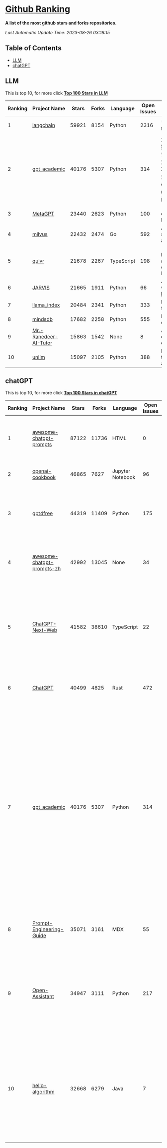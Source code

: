 [Github Ranking](./README.md)
==========

**A list of the most github stars and forks repositories.**

*Last Automatic Update Time: 2023-08-26 03:18:15*

## Table of Contents
 * [LLM](#LLM)
 * [chatGPT](#chatGPT)

## LLM

This is top 10, for more click **[Top 100 Stars in LLM](Top100/LLM.md)**

| Ranking | Project Name | Stars | Forks | Language | Open Issues | Description | Last Commit |
| ------- | ------------ | ----- | ----- | -------- | ----------- | ----------- | ----------- |
| 1 | [langchain](https://github.com/langchain-ai/langchain) | 59921 | 8154 | Python | 2316 | ⚡ Building applications with LLMs through composability ⚡ | 2023-08-26T02:58:45Z |
| 2 | [gpt_academic](https://github.com/binary-husky/gpt_academic) | 40176 | 5307 | Python | 314 | 为ChatGPT/GLM提供图形交互界面，特别优化论文阅读/润色/写作体验，模块化设计，支持自定义快捷按钮&函数插件，支持Python和C++等项目剖析&自译解功能，PDF/LaTex论文翻译&总结功能，支持并行问询多种LLM模型，支持chatglm2等本地模型。兼容文心一言, moss, llama2, rwkv, claude2, 通义千问, 书生, 讯飞星火等。 | 2023-08-25T13:20:20Z |
| 3 | [MetaGPT](https://github.com/geekan/MetaGPT) | 23440 | 2623 | Python | 100 | 🌟 The Multi-Agent Framework: Given one line Requirement, return PRD, Design, Tasks, Repo | 2023-08-25T07:44:01Z |
| 4 | [milvus](https://github.com/milvus-io/milvus) | 22432 | 2474 | Go | 592 | A cloud-native vector database, storage for next generation AI applications | 2023-08-26T02:20:03Z |
| 5 | [quivr](https://github.com/StanGirard/quivr) | 21678 | 2267 | TypeScript | 198 | 🧠 Your Second Brain supercharged by Generative AI 🧠 Dump all your files and chat with your personal assistant on your files & more using GPT 3.5/4, Private, Anthropic, VertexAI, LLMs... | 2023-08-25T16:38:41Z |
| 6 | [JARVIS](https://github.com/microsoft/JARVIS) | 21665 | 1911 | Python | 66 | JARVIS, a system to connect LLMs with ML community. Paper: https://arxiv.org/pdf/2303.17580.pdf | 2023-08-25T17:23:43Z |
| 7 | [llama_index](https://github.com/jerryjliu/llama_index) | 20484 | 2341 | Python | 333 | LlamaIndex (GPT Index) is a data framework for your LLM applications | 2023-08-26T01:30:07Z |
| 8 | [mindsdb](https://github.com/mindsdb/mindsdb) | 17682 | 2258 | Python | 555 | MindsDB connects AI models to databases. | 2023-08-25T15:16:10Z |
| 9 | [Mr.-Ranedeer-AI-Tutor](https://github.com/JushBJJ/Mr.-Ranedeer-AI-Tutor) | 15863 | 1542 | None | 8 | A GPT-4 AI Tutor Prompt for customizable personalized learning experiences. | 2023-08-16T07:06:21Z |
| 10 | [unilm](https://github.com/microsoft/unilm) | 15097 | 2105 | Python | 388 | Large-scale Self-supervised Pre-training Across Tasks, Languages, and Modalities | 2023-08-25T10:33:17Z |


## chatGPT

This is top 10, for more click **[Top 100 Stars in chatGPT](Top100/chatGPT.md)**

| Ranking | Project Name | Stars | Forks | Language | Open Issues | Description | Last Commit |
| ------- | ------------ | ----- | ----- | -------- | ----------- | ----------- | ----------- |
| 1 | [awesome-chatgpt-prompts](https://github.com/f/awesome-chatgpt-prompts) | 87122 | 11736 | HTML | 0 | This repo includes ChatGPT prompt curation to use ChatGPT better. | 2023-08-17T13:15:46Z |
| 2 | [openai-cookbook](https://github.com/openai/openai-cookbook) | 46865 | 7627 | Jupyter Notebook | 96 | Examples and guides for using the OpenAI API | 2023-08-25T20:08:50Z |
| 3 | [gpt4free](https://github.com/xtekky/gpt4free) | 44319 | 11409 | Python | 175 | The official gpt4free repository \| various collection of powerful language models | 2023-08-26T00:08:41Z |
| 4 | [awesome-chatgpt-prompts-zh](https://github.com/PlexPt/awesome-chatgpt-prompts-zh) | 42992 | 13045 | None | 34 | ChatGPT 中文调教指南。各种场景使用指南。学习怎么让它听你的话。 | 2023-08-08T04:36:57Z |
| 5 | [ChatGPT-Next-Web](https://github.com/Yidadaa/ChatGPT-Next-Web) | 41582 | 38610 | TypeScript | 22 | A well-designed cross-platform ChatGPT UI (Web / PWA / Linux / Win / MacOS). 一键拥有你自己的跨平台 ChatGPT 应用。 | 2023-08-25T14:18:00Z |
| 6 | [ChatGPT](https://github.com/lencx/ChatGPT) | 40499 | 4825 | Rust | 472 | 🔮 ChatGPT Desktop Application (Mac, Windows and Linux) | 2023-08-03T13:51:54Z |
| 7 | [gpt_academic](https://github.com/binary-husky/gpt_academic) | 40176 | 5307 | Python | 314 | 为ChatGPT/GLM提供图形交互界面，特别优化论文阅读/润色/写作体验，模块化设计，支持自定义快捷按钮&函数插件，支持Python和C++等项目剖析&自译解功能，PDF/LaTex论文翻译&总结功能，支持并行问询多种LLM模型，支持chatglm2等本地模型。兼容文心一言, moss, llama2, rwkv, claude2, 通义千问, 书生, 讯飞星火等。 | 2023-08-25T13:20:20Z |
| 8 | [Prompt-Engineering-Guide](https://github.com/dair-ai/Prompt-Engineering-Guide) | 35071 | 3161 | MDX | 55 | 🐙 Guides, papers, lecture, notebooks and resources for prompt engineering | 2023-08-25T00:51:43Z |
| 9 | [Open-Assistant](https://github.com/LAION-AI/Open-Assistant) | 34947 | 3111 | Python | 217 | OpenAssistant is a chat-based assistant that understands tasks, can interact with third-party systems, and retrieve information dynamically to do so. | 2023-08-25T17:26:26Z |
| 10 | [hello-algorithm](https://github.com/geekxh/hello-algorithm) | 32668 | 6279 | Java | 7 | 🌍 针对小白的算法训练 \| 包括四部分：①.大厂面经 ②.力扣图解  ③.千本开源电子书 ④.百张技术思维导图（项目花了上百小时，希望可以点 star 支持，🌹感谢~）推荐免费ChatGPT使用网站 | 2023-06-13T04:13:17Z |

